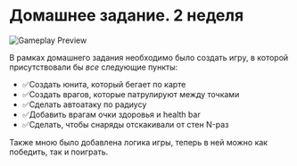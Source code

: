 # Домашнее задание. 2 неделя

![Gameplay Preview](https://i.imgur.com/DgyYIOd.png)

В рамках домашнего задания необходимо было создать игру, в которой присутствовали бы *все* следующие пункты:
* ✅Создать юнита, который бегает по карте
* ✅Создать врагов, которые патрулируют между точками
* ✅Сделать автоатаку по радиусу
* ✅Добавить врагам очки здоровья и health bar
* ✅Сделать, чтобы снаряды отскакивали от стен N-раз

Также мною было добавлена логика игры, теперь в ней можно как победить, так и поиграть.
